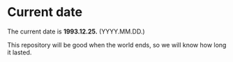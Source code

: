 # Current date

The current date is **1993.12.25.** (YYYY.MM.DD.)

This repository will be good when the world ends, so we will know how long it lasted.